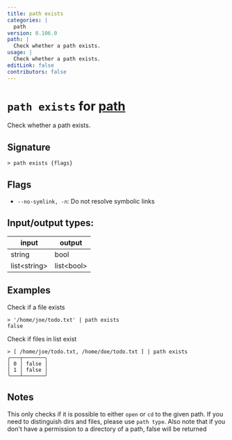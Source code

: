 ```yaml
---
title: path exists
categories: |
  path
version: 0.106.0
path: |
  Check whether a path exists.
usage: |
  Check whether a path exists.
editLink: false
contributors: false
---
```

<!-- This file is automatically generated. Please edit the command in https://github.com/nushell/nushell instead. -->

# `path exists` for [path](/commands/categories/path.md)

<div class='command-title'>Check whether a path exists.</div>

## Signature

```> path exists {flags} ```

## Flags

 -  `--no-symlink, -n`: Do not resolve symbolic links


## Input/output types:

| input        | output     |
| ------------ | ---------- |
| string       | bool       |
| list&lt;string&gt; | list&lt;bool&gt; |
## Examples

Check if a file exists
```nu
> '/home/joe/todo.txt' | path exists
false
```

Check if files in list exist
```nu
> [ /home/joe/todo.txt, /home/doe/todo.txt ] | path exists
╭───┬───────╮
│ 0 │ false │
│ 1 │ false │
╰───┴───────╯

```

## Notes
This only checks if it is possible to either `open` or `cd` to the given path.
If you need to distinguish dirs and files, please use `path type`.
Also note that if you don't have a permission to a directory of a path, false will be returned